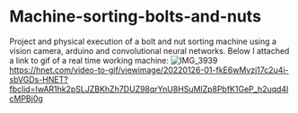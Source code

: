 # Machine-sorting-bolts-and-nuts
Project and physical execution of a bolt and nut sorting machine using a vision camera, arduino and convolutional neural networks.
Below I attached a link to gif of a real time working machine:
![IMG_3939](https://user-images.githubusercontent.com/71228831/151170214-21e46f80-5599-4d3c-a4dd-ab36fd16b7fd.jpg)
https://hnet.com/video-to-gif/viewimage/20220126-01-fkE6wMvzj17c2u4i-sbVGDs-HNET?fbclid=IwAR1hk2pSLJZBKhZh7DUZ98qrYnU8HSuMlZp8PbfK1GeP_h2uqd4lcMPBj0g

